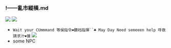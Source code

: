 ### !——亂市縱橫.md
![](https://pbs.twimg.com/media/D9HuurOVUAErZCt.jpg)
![](https://pbs.twimg.com/media/D9Hvma5UcAArjUk.jpg)
- `Wait your CUmmmand 等侯指令❤聽裆指揮``♣ May Day Need semeeen help 呼救 請求汁❤援`
![](https://cdna.artstation.com/p/assets/images/images/018/753/336/large/makehistory-lai-.jpg)
- some NPC
